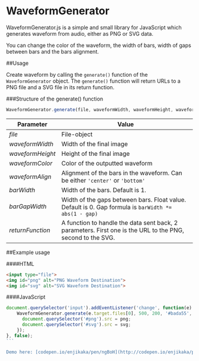 WaveformGenerator
=================

WaveformGenerator.js is a simple and small library for JavaScript which generates waveform from audio, either as PNG or SVG data.

You can change the color of the waveform, the width of bars, width of gaps between bars and the bars alignment.

##Usage


Create waveform by calling the ```generate()``` function of the ```WaveformGenerator``` object. The ```generate()``` function will return URLs to a PNG file and a SVG file in its return function.

###Structure of the generate() function
```javascript
WaveformGenerator.generate(file, waveformWidth, waveformHeight, waveformColor, waveformAlign, barWidth, barGapWidth, returnFunction);
```

|Parameter | Value|
|--- | ---|
|*file* | File-object|
|*waveformWidth* |Width of the final image|
|*waveformHeight*|Height of the final image|
|*waveformColor*|Color of the outputted waveform|
|*waveformAlign*|Alignment of the bars in the waveform. Can be either ```'center'``` or ```'bottom'```|
|*barWidth*|Width of the bars. Default is 1.|
|*barGapWidth*|Width of the gaps between bars. Float value. Default is 0. Gap formula is ```barWidth *= abs(1 - gap)```|
|*returnFunction*|A function to handle the data sent back, 2 parameters. First one is the URL to the PNG, second to the SVG.|

##Example usage

####HTML
```html
<input type="file">
<img id="png" alt="PNG Waveform Destination">
<img id="svg" alt="SVG Waveform Destination">
```
####JavaScript
````javascript
document.querySelector('input').addEventListener('change', function(e) {
    WaveformGenerator.generate(e.target.files[0], 500, 200, '#bada55', 'center', 1, 0, function(png, svg) {
      document.querySelector('#png').src = png;
      document.querySelector('#svg').src = svg;
    });
}, false);
```

Demo here: [codepen.io/enjikaka/pen/ngBoH](http://codepen.io/enjikaka/pen/ngBoH)